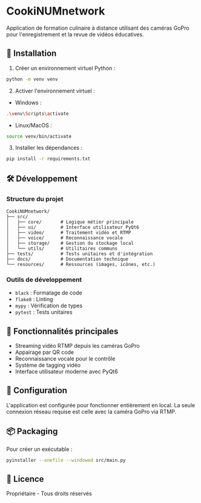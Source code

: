 # CookiNUMnetwork

Application de formation culinaire à distance utilisant des caméras GoPro pour l'enregistrement et la revue de vidéos éducatives.

## 🚀 Installation

1. Créer un environnement virtuel Python :
```bash
python -m venv venv
```

2. Activer l'environnement virtuel :
- Windows :
```bash
.\venv\Scripts\activate
```
- Linux/MacOS :
```bash
source venv/bin/activate
```

3. Installer les dépendances :
```bash
pip install -r requirements.txt
```

## 🛠️ Développement

### Structure du projet
```
CookiNUMnetwork/
├── src/
│   ├── core/       # Logique métier principale
│   ├── ui/         # Interface utilisateur PyQt6
│   ├── video/      # Traitement vidéo et RTMP
│   ├── voice/      # Reconnaissance vocale
│   ├── storage/    # Gestion du stockage local
│   └── utils/      # Utilitaires communs
├── tests/          # Tests unitaires et d'intégration
├── docs/           # Documentation technique
└── resources/      # Ressources (images, icônes, etc.)
```

### Outils de développement
- `black` : Formatage de code
- `flake8` : Linting
- `mypy` : Vérification de types
- `pytest` : Tests unitaires

## 📝 Fonctionnalités principales

- Streaming vidéo RTMP depuis les caméras GoPro
- Appairage par QR code
- Reconnaissance vocale pour le contrôle
- Système de tagging vidéo
- Interface utilisateur moderne avec PyQt6

## 🔧 Configuration

L'application est configurée pour fonctionner entièrement en local. La seule connexion réseau requise est celle avec la caméra GoPro via RTMP.

## 📦 Packaging

Pour créer un exécutable :
```bash
pyinstaller --onefile --windowed src/main.py
```

## 📄 Licence

Propriétaire - Tous droits réservés 